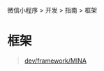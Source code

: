 微信小程序 > 开发 > 指南 > 框架

# 框架

> [dev/framework/MINA](https://developers.weixin.qq.com/miniprogram/dev/framework/MINA.html)
